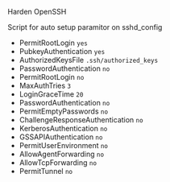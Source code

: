 Harden OpenSSH 

Script for auto setup paramitor on sshd_config

- PermitRootLogin `yes` 
- PubkeyAuthentication `yes`
- AuthorizedKeysFile `.ssh/authorized_keys`
- PasswordAuthentication `no`
- PermitRootLogin `no`
- MaxAuthTries `3`
- LoginGraceTime `20`
- PasswordAuthentication `no`
- PermitEmptyPasswords `no`
- ChallengeResponseAuthentication `no`
- KerberosAuthentication `no`
- GSSAPIAuthentication `no`
- PermitUserEnvironment `no`
- AllowAgentForwarding `no`
- AllowTcpForwarding `no`
- PermitTunnel `no`


